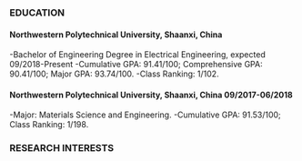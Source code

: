 ### EDUCATION
#### Northwestern Polytechnical University, Shaanxi, China
-Bachelor of Engineering Degree in Electrical Engineering, expected	09/2018-Present
-Cumulative GPA: 91.41/100; Comprehensive GPA: 90.41/100; Major GPA: 93.74/100.
-Class Ranking: 1/102.
	
#### Northwestern Polytechnical University, Shaanxi, China	09/2017-06/2018
-Major: Materials Science and Engineering.
-Cumulative GPA: 91.53/100; Class Ranking: 1/198.	

### RESEARCH INTERESTS
